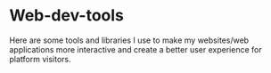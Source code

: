 # Web-dev-tools
Here are some tools and libraries I use to make my websites/web applications more interactive and create a better user experience for platform visitors.
